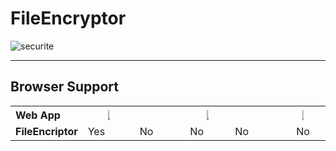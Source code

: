 # FileEncryptor

![securite](https://user-images.githubusercontent.com/58745332/91750198-fd0ea680-ebc2-11ea-9f6b-37f2a9d81200.jpg)


<hr>

<h2>Browser Support</h2>
<table class="browserref notranslate">
  <tr>
    <th style="width:20%;font-size:16px;text-align:left;">Web App</th>
    <th><a target="_blank" rel="noopener noreferrer" href="https://pic.clubic.com/v1/images/1688533/raw"><img src="https://pic.clubic.com/v1/images/1688533/raw" style="max-width:5%;"></a></th>
    <th style="width:16%;" class="bsEdge" title="Internet Explorer / Edge"></th>
    <th><a target="_blank" rel="noopener noreferrer" href="https://lh3.googleusercontent.com/proxy/RjEjR9iGrZrvnHsPWyiLkRoovYs4KPkTyPTackW-HZ__JECk2v3ZhHFLfls4wKTIvz8vXSCPo4-TJxE2d8KcTjV0yeWwTWFu"><img src="https://lh3.googleusercontent.com/proxy/RjEjR9iGrZrvnHsPWyiLkRoovYs4KPkTyPTackW-HZ__JECk2v3ZhHFLfls4wKTIvz8vXSCPo4-TJxE2d8KcTjV0yeWwTWFu" style="max-width:5%;"></a></th>
    <th style="width:16%;" class="bsSafari" title="Safari"></th>
    <th><a target="_blank" rel="noopener noreferrer" href="https://cdn.iconscout.com/icon/free/png-256/opera-13-226477.png"><img src="https://cdn.iconscout.com/icon/free/png-256/opera-13-226477.png" style="max-width:5%;"></a></th>                
  </tr>
  <tr>
    <td style="text-align:left;"><strong>FileEncriptor</strong></td>
    <td>Yes</td>
    <td class="false">No</td>
    <td class="false">No</td>
    <td class="false">No</td>
    <td class="false"><center>No</center></td>
  </tr>
</table>



